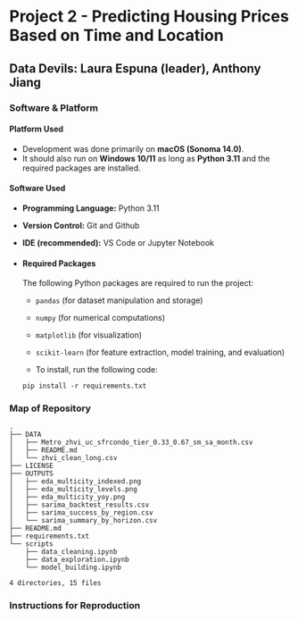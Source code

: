 # Project 2 - Predicting Housing Prices Based on Time and Location

## Data Devils: Laura Espuna (leader), Anthony Jiang

### Software & Platform

#### Platform Used
- Development was done primarily on **macOS (Sonoma 14.0)**.
- It should also run on **Windows 10/11** as long as **Python 3.11** and the required packages are installed.

#### Software Used
- **Programming Language:** Python 3.11
- **Version Control:** Git and Github
- **IDE (recommended):** VS Code or Jupyter Notebook

- #### Required Packages
  The following Python packages are required to run the project:
  - `pandas` (for dataset manipulation and storage)
  - `numpy` (for numerical computations)
  - `matplotlib` (for visualization)
  - `scikit-learn` (for feature extraction, model training, and evaluation)
 
  - To install, run the following code:
  ```
  pip install -r requirements.txt
  ```

### Map of Repository
```
.
├── DATA
│   ├── Metro_zhvi_uc_sfrcondo_tier_0.33_0.67_sm_sa_month.csv
│   ├── README.md
│   └── zhvi_clean_long.csv
├── LICENSE
├── OUTPUTS
│   ├── eda_multicity_indexed.png
│   ├── eda_multicity_levels.png
│   ├── eda_multicity_yoy.png
│   ├── sarima_backtest_results.csv
│   ├── sarima_success_by_region.csv
│   └── sarima_summary_by_horizon.csv
├── README.md
├── requirements.txt
└── scripts
    ├── data_cleaning.ipynb
    ├── data_exploration.ipynb
    └── model_building.ipynb

4 directories, 15 files

```

### Instructions for Reproduction

